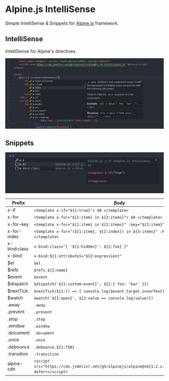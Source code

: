 # Alpine.js IntelliSense

Simple IntelliSense & Snippets for [Alpine.js](https://github.com/alpinejs/alpine) framework.

## IntelliSense

IntelliSense for Alpine's directives.

![Screenshot - Directives](img/screenshot-directives.png)

## Snippets

![Screenshot - Snippet](img/screenshot-snippet.png)

| Prefix | Body |
| ------ | ---- |
| x\-if | `<template x-if="${1:true}"> $0 </template>` |
| x\-for | `<template x-for="${1:item} in ${2:items}"> $0 </template>` |
| x\-for\-key | `<template x-for="${1:item} in ${2:items}" :key="${3:item}"> $0 </template>` |
| x\-for\-index | `<template x-for="(${1:item}, ${2:index}) in ${3:items}" :key="$2"> $0 </template>` |
| x\-bind:class | `x-bind:class="{ '${1:hidden}': ${2:foo} }"` |
| x\-bind | `x-bind:${1:attribute}="${2:expression}"` |
| $el | `$el` |
| $refs | `$refs.${1:name}` |
| $event | `$event` |
| $dispatch | `$dispatch('${1:custom-event}', ${2:{ foo: 'bar' }})` |
| $nextTick | `$nextTick(${1:() => { console.log($event.target.innerText) }});` |
| $watch | `$watch('${1:open}', ${2:value => console.log(value)})` |
| \.away | `.away` |
| \.prevent | `.prevent` |
| \.stop | `.stop` |
| \.window | `.window` |
| \.document | `.document` |
| \.once | `.once` |
| \.debounce | `.debounce.${1:750}` |
| \.transition | `.transition` |
| alpine\-cdn | `<script src="https://cdn.jsdelivr.net/gh/alpinejs/alpine@v${1:2.x.x}/dist/alpine.js" defer></script>` |